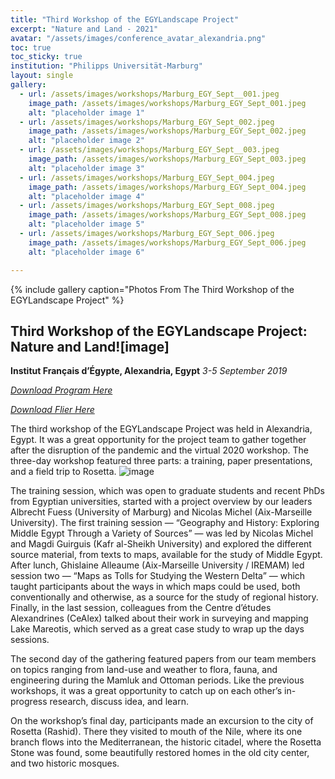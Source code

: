 ```yaml
---
title: "Third Workshop of the EGYLandscape Project"
excerpt: "Nature and Land - 2021"
avatar: "/assets/images/conference_avatar_alexandria.png"
toc: true
toc_sticky: true
institution: "Philipps Universität-Marburg"
layout: single
gallery:
  - url: /assets/images/workshops/Marburg_EGY_Sept__001.jpeg
    image_path: /assets/images/workshops/Marburg_EGY_Sept_001.jpeg
    alt: "placeholder image 1"
  - url: /assets/images/workshops/Marburg_EGY_Sept_002.jpeg
    image_path: /assets/images/workshops/Marburg_EGY_Sept_002.jpeg
    alt: "placeholder image 2"
  - url: /assets/images/workshops/Marburg_EGY_Sept__003.jpeg
    image_path: /assets/images/workshops/Marburg_EGY_Sept_003.jpeg
    alt: "placeholder image 3"
  - url: /assets/images/workshops/Marburg_EGY_Sept_004.jpeg
    image_path: /assets/images/workshops/Marburg_EGY_Sept_004.jpeg
    alt: "placeholder image 4"
  - url: /assets/images/workshops/Marburg_EGY_Sept_008.jpeg
    image_path: /assets/images/workshops/Marburg_EGY_Sept_008.jpeg
    alt: "placeholder image 5"
  - url: /assets/images/workshops/Marburg_EGY_Sept_006.jpeg
    image_path: /assets/images/workshops/Marburg_EGY_Sept_006.jpeg
    alt: "placeholder image 6"

---
```


{% include gallery caption="Photos From The Third Workshop of the EGYLandscape Project" %}

## Third Workshop of the EGYLandscape Project: Nature and Land![image]
**Institut Français d’Égypte, Alexandria, Egypt**
*3-5 September 2019*

[*Download Program Here*](https://www.egylandscape.org/workshops/EGYLandscape_Alexandria2021_Workshop_Program.pdf)

[*Download Flier Here*](https://www.egylandscape.org/workshops/EGYLandscapes_Alexandria_Flier.jpg)

The third workshop of the EGYLandscape Project was held in Alexandria, Egypt. It was a great opportunity for the project team to gather together after the disruption of the pandemic and the virtual 2020 workshop. The three-day workshop featured three parts: a training, paper presentations, and a field trip to Rosetta. ![image](https://user-images.githubusercontent.com/5506923/224440192-0367f2a8-3fd8-4429-aa26-47966378d1e8.png)

The training session, which was open to graduate students and recent PhDs from Egyptian universities, started with a project overview by our leaders Albrecht Fuess (University of Marburg) and Nicolas Michel (Aix-Marseille University). The first training session — “Geography and History: Exploring Middle Egypt Through a Variety of Sources” — was led by Nicolas Michel and Magdi Guirguis (Kafr al-Sheikh University) and explored the different source material, from texts to maps, available for the study of Middle Egypt. After lunch, Ghislaine Alleaume (Aix-Marseille University / IREMAM) led session two — “Maps as Tolls for Studying the Western Delta” — which taught participants about the ways in which maps could be used, both conventionally and otherwise, as a source for the study of regional history. Finally, in the last session, colleagues from the Centre d’études Alexandrines (CeAlex) talked about their work in surveying and mapping Lake Mareotis, which served as a great case study to wrap up the days sessions. 

The second day of the gathering featured papers from our team members on topics ranging from land-use and weather to flora, fauna, and engineering during the Mamluk and Ottoman periods. Like the previous workshops, it was a great opportunity to catch up on each other’s in-progress research, discuss idea, and learn. 

On the workshop’s final day, participants made an excursion to the city of Rosetta (Rashid). There they visited to mouth of the Nile, where its one branch flows into the Mediterranean, the historic citadel, where the Rosetta Stone was found, some beautifully restored homes in the old city center, and two historic mosques.
